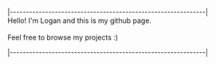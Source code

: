 |-------------------------------------------------------------|  
Hello! I'm Logan and this is my github page.<br><br>Feel free to browse my projects :)

|-------------------------------------------------------------|
